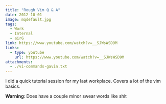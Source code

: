 ```yaml
---
title: "Rough Vim Q & A"
date: 2012-10-01
image: mqdefault.jpg
tags:
  - Work
  - Internal
  - airG
link: https://www.youtube.com/watch?v=__SJWsWSD9M
links:
  - type: youtube
    url: https://www.youtube.com/watch?v=__SJWsWSD9M
attachments:
  - ./vi-commands-gavin.txt
---
```

I did a quick tutorial session for my last workplace. Covers a lot of the vim basics.

**Warning**: Does have a couple minor swear words like shit
